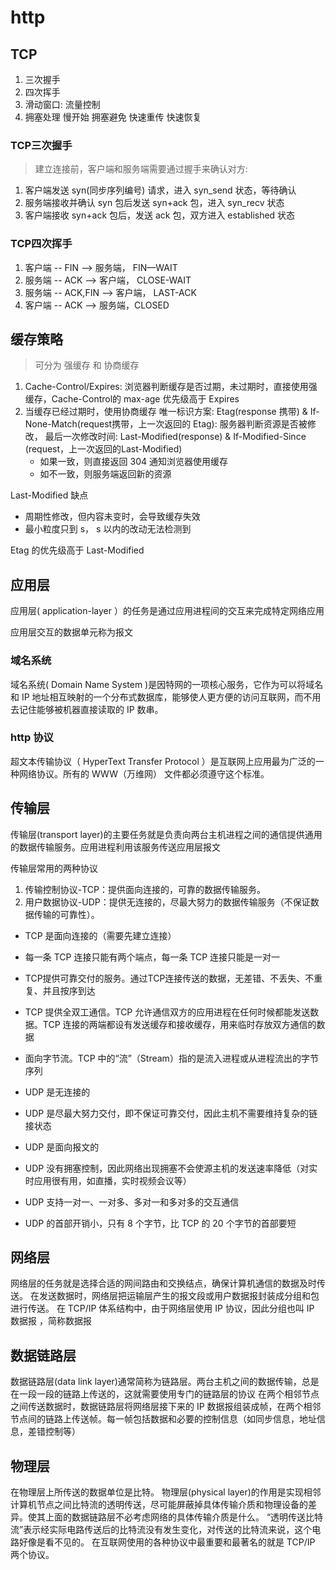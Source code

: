 # http

## TCP

1. 三次握手
2. 四次挥手
3. 滑动窗口: 流量控制
4. 拥塞处理
  慢开始
  拥塞避免
  快速重传
  快速恢复

### TCP三次握手

> 建立连接前，客户端和服务端需要通过握手来确认对方:

1. 客户端发送 syn(同步序列编号) 请求，进入 syn_send 状态，等待确认
2. 服务端接收并确认 syn 包后发送 syn+ack 包，进入 syn_recv 状态
3. 客户端接收 syn+ack 包后，发送 ack 包，双方进入 established 状态

### TCP四次挥手

1. 客户端 -- FIN --> 服务端， FIN—WAIT
2. 服务端 -- ACK --> 客户端， CLOSE-WAIT
3. 服务端 -- ACK,FIN --> 客户端， LAST-ACK
4. 客户端 -- ACK --> 服务端，CLOSED

## 缓存策略

> 可分为 强缓存 和 协商缓存

1. Cache-Control/Expires: 浏览器判断缓存是否过期，未过期时，直接使用强缓存，Cache-Control的 max-age 优先级高于 Expires
2. 当缓存已经过期时，使用协商缓存
  唯一标识方案: Etag(response 携带) & If-None-Match(request携带，上一次返回的 Etag): 服务器判断资源是否被修改，
  最后一次修改时间: Last-Modified(response) & If-Modified-Since (request，上一次返回的Last-Modified)
    * 如果一致，则直接返回 304 通知浏览器使用缓存
    * 如不一致，则服务端返回新的资源

Last-Modified 缺点

* 周期性修改，但内容未变时，会导致缓存失效
* 最小粒度只到 s， s 以内的改动无法检测到

Etag 的优先级高于 Last-Modified

## 应用层

应用层( application-layer ）的任务是通过应用进程间的交互来完成特定网络应用

应用层交互的数据单元称为报文

### 域名系统

域名系统( Domain Name System )是因特网的一项核心服务，它作为可以将域名和 IP 地址相互映射的一个分布式数据库，能够使人更方便的访问互联网，而不用去记住能够被机器直接读取的 IP 数串。

### http 协议

超文本传输协议（ HyperText Transfer Protocol ）是互联网上应用最为广泛的一种网络协议。所有的 WWW（万维网） 文件都必须遵守这个标准。

## 传输层

传输层(transport layer)的主要任务就是负责向两台主机进程之间的通信提供通用的数据传输服务。应用进程利用该服务传送应用层报文

传输层常用的两种协议

1. 传输控制协议-TCP：提供面向连接的，可靠的数据传输服务。
2. 用户数据协议-UDP：提供无连接的，尽最大努力的数据传输服务（不保证数据传输的可靠性）。

* TCP 是面向连接的（需要先建立连接）
* 每一条 TCP 连接只能有两个端点，每一条 TCP 连接只能是一对一
* TCP提供可靠交付的服务。通过TCP连接传送的数据，无差错、不丢失、不重复、并且按序到达
* TCP 提供全双工通信。TCP 允许通信双方的应用进程在任何时候都能发送数据。TCP 连接的两端都设有发送缓存和接收缓存，用来临时存放双方通信的数据
* 面向字节流。TCP 中的“流”（Stream）指的是流入进程或从进程流出的字节序列

* UDP 是无连接的
* UDP 是尽最大努力交付，即不保证可靠交付，因此主机不需要维持复杂的链接状态
* UDP 是面向报文的
* UDP 没有拥塞控制，因此网络出现拥塞不会使源主机的发送速率降低（对实时应用很有用，如直播，实时视频会议等）
* UDP 支持一对一、一对多、多对一和多对多的交互通信
* UDP 的首部开销小，只有 8 个字节，比 TCP 的 20 个字节的首部要短

## 网络层

网络层的任务就是选择合适的网间路由和交换结点，确保计算机通信的数据及时传送。
在发送数据时，网络层把运输层产生的报文段或用户数据报封装成分组和包进行传送。
在 TCP/IP 体系结构中，由于网络层使用 IP 协议，因此分组也叫 IP 数据报 ，简称数据报

## 数据链路层

数据链路层(data link layer)通常简称为链路层。两台主机之间的数据传输，总是在一段一段的链路上传送的，这就需要使用专门的链路层的协议
在两个相邻节点之间传送数据时，数据链路层将网络层接下来的 IP 数据报组装成帧，在两个相邻节点间的链路上传送帧。每一帧包括数据和必要的控制信息（如同步信息，地址信息，差错控制等）

## 物理层

在物理层上所传送的数据单位是比特。
物理层(physical layer)的作用是实现相邻计算机节点之间比特流的透明传送，尽可能屏蔽掉具体传输介质和物理设备的差异。使其上面的数据链路层不必考虑网络的具体传输介质是什么。
“透明传送比特流”表示经实际电路传送后的比特流没有发生变化，对传送的比特流来说，这个电路好像是看不见的。
在互联网使用的各种协议中最重要和最著名的就是 TCP/IP 两个协议。